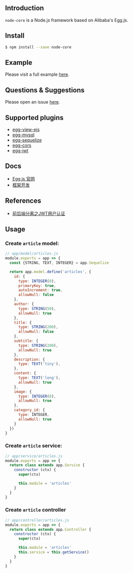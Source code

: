 ## Introduction
`node-core` is a Node.js framework based on Alibaba's Egg.js.

## Install
```bash
$ npm install --save node-core
```

## Example
Please visit a full example [here](https://github.com/zhaotoday/egg.js).

## Questions & Suggestions
Please open an issue [here](https://github.com/zhaotoday/node-core/issues).

## Supported plugins
- [egg-view-ejs](https://github.com/eggjs/egg-view-ejs)
- [egg-mysql](https://github.com/eggjs/egg-mysql)
- [egg-sequelize](https://github.com/eggjs/egg-sequelize)
- [egg-cors](https://github.com/eggjs/egg-cors)
- [egg-jwt](https://github.com/okoala/egg-jwt)

## Docs
- [Egg.js 官网](https://eggjs.org/zh-cn/)
- [框架开发](https://eggjs.org/zh-cn/advanced/framework.html)

## References
- [前后端分离之JWT用户认证](http://lion1ou.win/2017/01/18/)

## Usage
### Create `article` model:
```js
// app/model/articles.js
module.exports = app => {
  const {STRING, TEXT, INTEGER} = app.Sequelize

  return app.model.define('articles', {
    id: {
      type: INTEGER(8),
      primaryKey: true,
      autoIncrement: true,
      allowNull: false
    },
    author: {
      type: STRING(50),
      allowNull: true
    },
    title: {
      type: STRING(200),
      allowNull: false
    },
    subtitle: {
      type: STRING(200),
      allowNull: true
    },
    description: {
      type: TEXT('tiny'),
    },
    content: {
      type: TEXT('long'),
      allowNull: true
    },
    image: {
      type: INTEGER(8),
      allowNull: true
    },
    category_id: {
      type: INTEGER,
      allowNull: true
    }
  })
}
```


### Create `article` service:
```js
// app/service/articles.js
module.exports = app => {
  return class extends app.Service {
    constructor (ctx) {
      super(ctx)

      this.module = 'articles'
    }
  }
}
```

### Create `article` controller
```js
// app/controller/articles.js
module.exports = app => {
  return class extends app.Controller {
    constructor (ctx) {
      super(ctx)

      this.module = 'articles'
      this.service = this.getService()
    }
  }
}
```